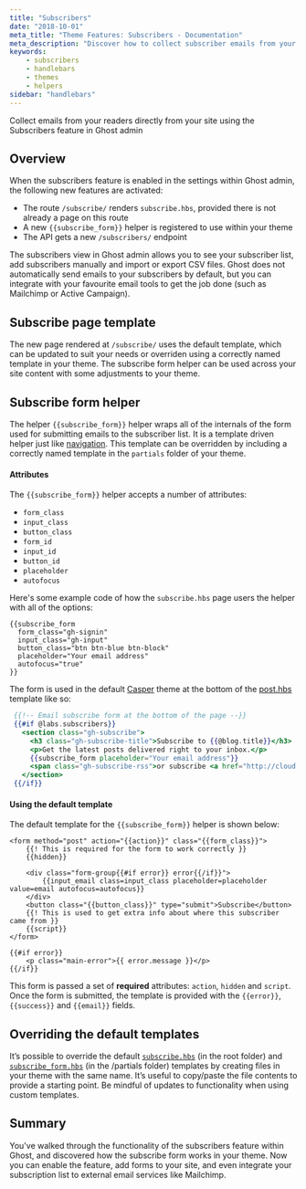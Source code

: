```yaml
---
title: "Subscribers"
date: "2018-10-01"
meta_title: "Theme Features: Subscribers - Documentation"
meta_description: "Discover how to collect subscriber emails from your Ghost publication with this neat feature and some additional helpers in your theme!"
keywords:
    - subscribers
    - handlebars
    - themes
    - helpers
sidebar: "handlebars"
---
```



Collect emails from your readers directly from your site using the Subscribers feature in Ghost admin


## Overview

When the subscribers feature is enabled in the settings within Ghost admin, the following new features are activated:

* The route `/subscribe/` renders `subscribe.hbs`, provided there is not already a page on this route
* A new `{{subscribe_form}}` helper is registered to use within your theme
* The API gets a new `/subscribers/` endpoint

The subscribers view in Ghost admin allows you to see your subscriber list, add subscribers manually and import or export CSV files. Ghost does not automatically send emails to your subscribers by default, but you can integrate with your favourite email tools to get the job done (such as Mailchimp or Active Campaign).

## Subscribe page template

The new page rendered at `/subscribe/` uses the default template, which can be updated to suit your needs or overriden using a correctly named template in your theme. The subscribe form helper can be used across your site content with some adjustments to your theme.

## Subscribe form helper

The helper `{{subscribe_form}}` helper wraps all of the internals of the form used for submitting emails to the subscriber list. It is a template driven helper just like [navigation](/api/handlebars-themes/helpers/navigation/). This template can be overridden by including a correctly named template in the `partials` folder of your theme.

#### Attributes

The `{{subscribe_form}}` helper accepts a number of attributes:

* `form_class`
* `input_class`
* `button_class`
* `form_id`
* `input_id`
* `button_id`
* `placeholder`
* `autofocus`

Here's some example code of how the `subscribe.hbs` page users the helper with all of the options:

```handlebars:title=Helper usage
{{subscribe_form
  form_class="gh-signin"
  input_class="gh-input"
  button_class="btn btn-blue btn-block"
  placeholder="Your email address"
  autofocus="true"
}}
```

The form is used in the default [Casper](https://github.com/TryGhost/Casper/) theme at the bottom of the [post.hbs](https://github.com/TryGhost/Casper/blob/1.3.0/post.hbs/) template like so:

```handlebars:title=post.hbs
 {{!-- Email subscribe form at the bottom of the page --}}
 {{#if @labs.subscribers}}
   <section class="gh-subscribe">
     <h3 class="gh-subscribe-title">Subscribe to {{@blog.title}}</h3>
     <p>Get the latest posts delivered right to your inbox.</p>
     {{subscribe_form placeholder="Your email address"}}
     <span class="gh-subscribe-rss">or subscribe <a href="http://cloud.feedly.com/#subscription/feed/{{@blog.url}}/rss/">via RSS</a> with Feedly!</span>
   </section>
 {{/if}}
 ```

#### Using the default template

The default template for the `{{subscribe_form}}` helper is shown below:

```handlebars:title=Rendered output
<form method="post" action="{{action}}" class="{{form_class}}">
    {{! This is required for the form to work correctly }}
    {{hidden}}

    <div class="form-group{{#if error}} error{{/if}}">
        {{input_email class=input_class placeholder=placeholder value=email autofocus=autofocus}}
    </div>
    <button class="{{button_class}}" type="submit">Subscribe</button>
    {{! This is used to get extra info about where this subscriber came from }}
    {{script}}
</form>

{{#if error}}
    <p class="main-error">{{ error.message }}</p>
{{/if}}
```

This form is passed a set of **required** attributes: `action`, `hidden` and `script`. Once the form is submitted, the template is provided with the `{{error}}`, `{{success}}` and `{{email}}` fields.

## Overriding the default templates

It’s possible to override the default [`subscribe.hbs`](https://github.com/TryGhost/Ghost/blob/master/core/server/apps/subscribers/lib/views/subscribe.hbs) (in the root folder) and [`subscribe_form.hbs`](https://github.com/TryGhost/Ghost/blob/master/core/server/helpers/tpl/subscribe_form.hbs) (in the /partials folder) templates by creating files in your theme with the same name. It’s useful to copy/paste the file contents to provide a starting point.
Be mindful of updates to functionality when using custom templates. 

## Summary

You've walked through the functionality of the subscribers feature within Ghost, and discovered how the subscribe form works in your theme. Now you can enable the feature, add forms to your site, and even integrate your subscription list to external email services like Mailchimp.
